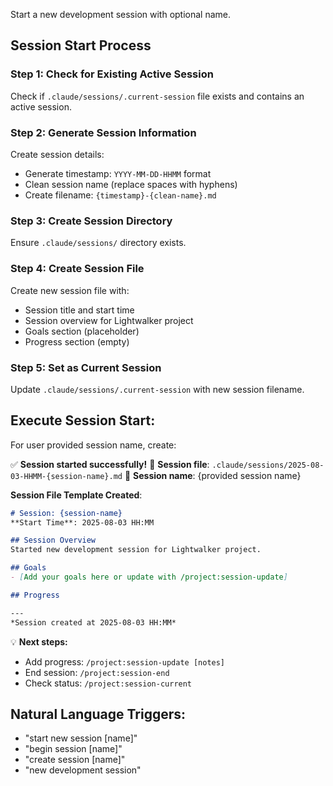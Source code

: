 Start a new development session with optional name.

## Session Start Process

### Step 1: Check for Existing Active Session
Check if `.claude/sessions/.current-session` file exists and contains an active session.

### Step 2: Generate Session Information
Create session details:
- Generate timestamp: `YYYY-MM-DD-HHMM` format
- Clean session name (replace spaces with hyphens)
- Create filename: `{timestamp}-{clean-name}.md`

### Step 3: Create Session Directory
Ensure `.claude/sessions/` directory exists.

### Step 4: Create Session File
Create new session file with:
- Session title and start time
- Session overview for Lightwalker project
- Goals section (placeholder)
- Progress section (empty)

### Step 5: Set as Current Session
Update `.claude/sessions/.current-session` with new session filename.

## Execute Session Start:

For user provided session name, create:

✅ **Session started successfully!**
📂 **Session file**: `.claude/sessions/2025-08-03-HHMM-{session-name}.md`
🎯 **Session name**: {provided session name}

**Session File Template Created**:
```markdown
# Session: {session-name}
**Start Time**: 2025-08-03 HH:MM

## Session Overview
Started new development session for Lightwalker project.

## Goals
- [Add your goals here or update with /project:session-update]

## Progress

---
*Session created at 2025-08-03 HH:MM*
```

💡 **Next steps:**
- Add progress: `/project:session-update [notes]`
- End session: `/project:session-end`
- Check status: `/project:session-current`

## Natural Language Triggers:
- "start new session [name]"
- "begin session [name]"
- "create session [name]"
- "new development session"